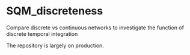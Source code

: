 # SQM_discreteness
Compare discrete vs continuous networks to investigate the function of discrete temporal integration

The repository is largely on production.
